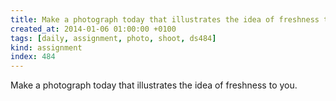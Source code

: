 ```yaml
---
title: Make a photograph today that illustrates the idea of freshness to you.
created_at: 2014-01-06 01:00:00 +0100
tags: [daily, assignment, photo, shoot, ds484]
kind: assignment
index: 484
---
```


Make a photograph today that illustrates the idea of freshness to you.
